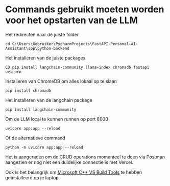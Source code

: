 # Commands gebruikt moeten worden voor het opstarten van de LLM

Het redirecten naar de juiste folder
```
cd C:\Users\Gebruiker\PycharmProjects\FastAPI-Personal-AI-Assistant\app\python-backend
```

Het installeren van de juiste packages 
```
CD pip install langchain-community llama-index chromadb fastapi uvicorn
```

Installeren van ChromeDB om alles lokaal op te slaan
```
pip install chromadb
```

Het installeren van de langchain package
```
pip install langchain-community
```

Om de LLM local te kunnen runnen op port 8000
```
uvicorn app:app --reload
```
Of de alternatieve command 
```
python -m uvicorn app:app --reload
```


Het is aangeraden om de CRUD operations momenteel te doen via Postman aangezien er nog niet een duidelijke connectie is met Vercel. 

Ook is het belangrijk om [Microsoft C++ VS Build Tools](https://visualstudio.microsoft.com/downloads/?q=build+tools) te hebben geinstalleerd op je laptop 

